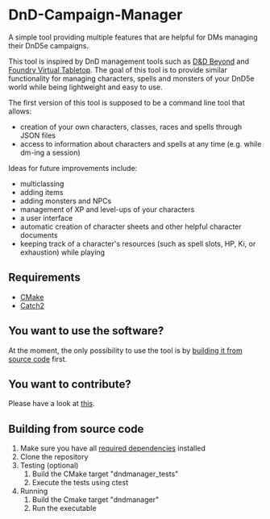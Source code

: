 # DnD-Campaign-Manager
A simple tool providing multiple features that are helpful for DMs managing their DnD5e campaigns.

This tool is inspired by DnD management tools such as [D&D Beyond](https://www.dndbeyond.com/) and [Foundry Virtual Tabletop](https://foundryvtt.com/).
The goal of this tool is to provide similar functionality for managing characters, spells and monsters of your DnD5e world while being lightweight and easy to use.

The first version of this tool is supposed to be a command line tool that allows:
- creation of your own characters, classes, races and spells through JSON files
- access to information about characters and spells at any time (e.g. while dm-ing a session)

Ideas for future improvements include:
- multiclassing
- adding items
- adding monsters and NPCs
- management of XP and level-ups of your characters
- a user interface
- automatic creation of character sheets and other helpful character documents
- keeping track of a character's resources (such as spell slots, HP, Ki, or exhaustion) while playing

## Requirements

- [CMake](https://cmake.org/)
- [Catch2](https://github.com/catchorg/Catch2)

## You want to use the software?

At the moment, the only possibility to use the tool is by [building it from source code](#building-from-source-code) first.

## You want to contribute?

Please have a look at [this](CONTRIBUTING.md).

## Building from source code

1. Make sure you have all [required dependencies](#requirements) installed
2. Clone the repository
3. Testing (optional)
   1. Build the CMake target "dndmanager_tests"
   2. Execute the tests using ctest
4. Running
   1. Build the Cmake target "dndmanager"
   2. Run the executable
